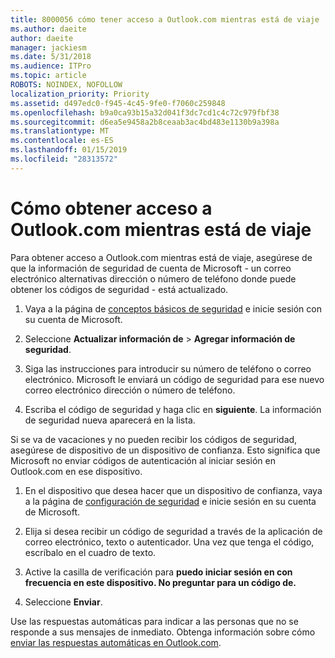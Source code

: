 ```yaml
---
title: 8000056 cómo tener acceso a Outlook.com mientras está de viaje
ms.author: daeite
author: daeite
manager: jackiesm
ms.date: 5/31/2018
ms.audience: ITPro
ms.topic: article
ROBOTS: NOINDEX, NOFOLLOW
localization_priority: Priority
ms.assetid: d497edc0-f945-4c45-9fe0-f7060c259848
ms.openlocfilehash: b9a0ca93b15a32d041f3dc7cd1c4c72c979fbf38
ms.sourcegitcommit: d6ea5e9458a2b8ceaab3ac4bd483e1130b9a398a
ms.translationtype: MT
ms.contentlocale: es-ES
ms.lasthandoff: 01/15/2019
ms.locfileid: "28313572"
---
```

# <a name="how-to-access-outlookcom-while-traveling"></a>Cómo obtener acceso a Outlook.com mientras está de viaje

Para obtener acceso a Outlook.com mientras está de viaje, asegúrese de que la información de seguridad de cuenta de Microsoft - un correo electrónico alternativas dirección o número de teléfono donde puede obtener los códigos de seguridad - está actualizado.
  
1. Vaya a la página de [conceptos básicos de seguridad](https://go.microsoft.com/fwlink/p/?linkid=842325) e inicie sesión con su cuenta de Microsoft. 
    
2. Seleccione **Actualizar información de** \> **Agregar información de seguridad**. 
    
3. Siga las instrucciones para introducir su número de teléfono o correo electrónico. Microsoft le enviará un código de seguridad para ese nuevo correo electrónico dirección o número de teléfono.
    
4. Escriba el código de seguridad y haga clic en **siguiente**. La información de seguridad nueva aparecerá en la lista. 
    
Si se va de vacaciones y no pueden recibir los códigos de seguridad, asegúrese de dispositivo de un dispositivo de confianza. Esto significa que Microsoft no enviar códigos de autenticación al iniciar sesión en Outlook.com en ese dispositivo.
  
1. En el dispositivo que desea hacer que un dispositivo de confianza, vaya a la página de [configuración de seguridad](https://go.microsoft.com/fwlink/p/?linkid=2002000&amp;clcid=0x409) e inicie sesión en su cuenta de Microsoft. 
    
2. Elija si desea recibir un código de seguridad a través de la aplicación de correo electrónico, texto o autenticador. Una vez que tenga el código, escríbalo en el cuadro de texto.
    
3. Active la casilla de verificación para **puedo iniciar sesión en con frecuencia en este dispositivo. No preguntar para un código de.**
    
4. Seleccione **Enviar**. 
    
Use las respuestas automáticas para indicar a las personas que no se responde a sus mensajes de inmediato. Obtenga información sobre cómo [enviar las respuestas automáticas en Outlook.com](https://go.microsoft.com/fwlink/p/?linkid=2002100&amp;clcid=0x409).
  

